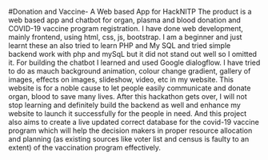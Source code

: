 #Donation and Vaccine- A Web based App for HackNITP
The product is a web based app and chatbot for organ, plasma and blood donation and COVID-19 vaccine program registration. I have done web development, mainly frontend, using html, css, js, bootstrap. I am a beginner and just learnt these an also tried to learn PHP and My SQL and tried simple backend work with php and mySqL but it did not stand out well so I omitted it. For building the chatbot I learned and used Google dialogflow. I have tried to do as mauch background animation, colour change gradient, gallery of images, effects on images, slideshow, video, etc in my website. This website is for a noble cause to let people easily communicate and donate organ, blood to save many lives. After this hackathon gets over, I will not stop learning and definitely build the backend as well and enhance my website to launch it successfully for the people in need. And this project also aims to create a live updated correct database for the covid-19 vaccine program which will help the decision makers in proper resource allocation and planning (as existing sources like voter list and census is faulty to an extent) of the vaccination program effectively. 
